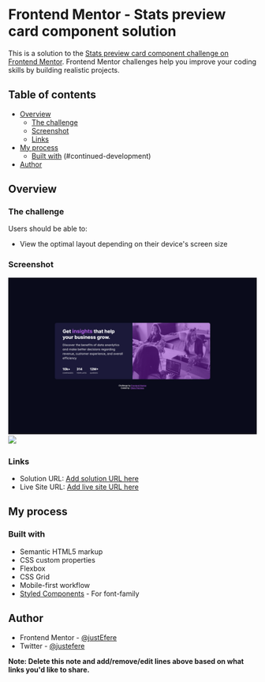 # Frontend Mentor - Stats preview card component solution

This is a solution to the [Stats preview card component challenge on Frontend Mentor](https://www.frontendmentor.io/challenges/stats-preview-card-component-8JqbgoU62). Frontend Mentor challenges help you improve your coding skills by building realistic projects. 

## Table of contents

- [Overview](#overview)
  - [The challenge](#the-challenge)
  - [Screenshot](#screenshot)
  - [Links](#links)
- [My process](#my-process)
  - [Built with](#built-with)
  (#continued-development)
- [Author](#author)


## Overview

### The challenge

Users should be able to:

- View the optimal layout depending on their device's screen size

### Screenshot

![](./stat-pre-desktop.png)
![](./mobile.png.png)


### Links

- Solution URL: [Add solution URL here](https://github.com/justEfere/frontend-mentor/tree/main/Stats-preview-card-component)
- Live Site URL: [Add live site URL here](https://github.com/justEfere/frontend-mentor/Stats-preview-card-component)

## My process

### Built with

- Semantic HTML5 markup
- CSS custom properties
- Flexbox
- CSS Grid
- Mobile-first workflow
- [Styled Components](https://fonts.googleapis.com/css2?family=Inter:wght@400;700&family=Lexend+Deca&display=swap) - For font-family




## Author


- Frontend Mentor - [@justEfere](https://www.frontendmentor.io/profile/justEfere)
- Twitter - [@justefere](https://www.twitter.com/justefere)

**Note: Delete this note and add/remove/edit lines above based on what links you'd like to share.**

